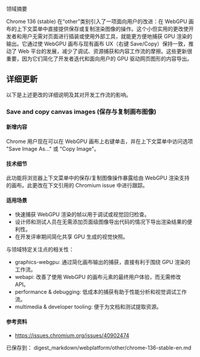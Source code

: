 领域摘要

Chrome 136 (stable) 在“other”类别引入了一项面向用户的改进：在 WebGPU 画布的上下文菜单中直接提供保存或复制渲染图像的操作。这个小但实用的更改使开发者和用户无需对页面进行插装或使用外部工具，就能更方便地捕获 GPU 渲染的输出。它通过使 WebGPU 画布与现有画布 UX（右键 Save/Copy）保持一致，推动了 Web 平台的发展，减少了调试、资源捕获和内容工作流的摩擦。这些更新很重要，因为它们简化了开发者迭代和面向用户的 GPU 驱动网页图形的内容导出。

## 详细更新

以下是上述更改的详细说明及其对开发工作流的影响。

### Save and copy canvas images (保存与复制画布图像)

#### 新增内容
Chrome 用户现在可以在 WebGPU 画布上右键单击，并在上下文菜单中访问选项 "Save Image As…" 或 "Copy Image"。

#### 技术细节
此功能将浏览器上下文菜单中的保存/复制图像操作暴露给由 WebGPU 渲染支持的画布。此更改在下文引用的 Chromium issue 中进行跟踪。

#### 适用场景
- 快速捕获 WebGPU 渲染的帧以用于调试或视觉回归检查。
- 设计师和测试人员在无需添加页面级图像导出代码的情况下导出渲染结果的便利性。
- 在开发评审期间简化共享 GPU 生成的视觉快照。

与领域特定关注点的相关性：
- graphics-webgpu: 通过简化画布输出的捕获，直接有利于围绕 GPU 渲染的工作流。
- webapi: 改善了使用 WebGPU 的画布元素的最终用户体验，而无需修改 API。
- performance & debugging: 低成本的捕获有助于性能分析和视觉调试工作流。
- multimedia & developer tooling: 便于为文档和测试提取资源。

#### 参考资料
- https://issues.chromium.org/issues/40902474

已保存到： digest_markdown/webplatform/other/chrome-136-stable-en.md
